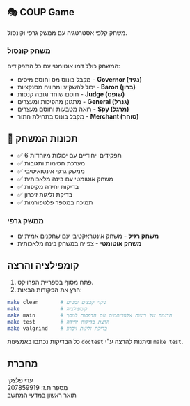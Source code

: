 ## 🎭 COUP Game

משחק קלפי אסטרטגיה עם ממשק גרפי וקונסול.

### משחק קונסול

המשחק כולל דמו אוטומטי עם כל התפקידים:
- מקבל בונוס מס וחוסם מיסים - **Governor (נגיד)** 
- יכול להשקיע ומרוויח מסנקציות - **Baron (ברון)**
- חוסם שוחד וגובה קנסות - **Judge (שופט)**
- מתגונן מהפיכות ומעצרים - **General (גנרל)**
- רואה מטבעות וחוסם מעצרים - **Spy (מרגל)**
- מקבל בונוס בתחילת התור - **Merchant (סוחר)**

## 🎯 תכונות המשחק

- ✅ 6 תפקידים ייחודיים עם יכולות מיוחדות
- ✅ מערכת חסימות ותגובות
- ✅ ממשק גרפי אינטואיטיבי
- ✅ משחק אוטומטי עם בינה מלאכותית
- ✅ בדיקות יחידה מקיפות
- ✅ בדיקת זליגות זיכרון
- ✅ תמיכה במספר פלטפורמות

### ממשק גרפי
- **משחק רגיל** - משחק אינטראקטיבי עם שחקנים אמיתיים
- **משחק אוטומטי** - צפייה במשחק בינה מלאכותית


## קומפילציה והרצה

1. פתח מסוף בספריית הפרויקט.
2. הרץ את הפקודות הבאות:

```bash
make clean       # ניקוי קבצים זמניים
make             # קומפילציה
make main        # הדגמה של ריצות אלגוריתמים עם הדפסות למסך
make test        # הרצת בדיקות יחידה
make valgrind    # בדיקת זליגות זיכרון
```
כל הבדיקות נכתבו באמצעות `doctest` וניתנות להרצה ע"י `make test`.

##  מחברת

עדי פלצקי  
מספר ת.ז: 207859919  
תואר ראשון במדעי המחשב
